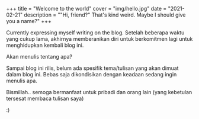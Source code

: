 +++
title = "Welcome to the world"
cover = "img/hello.jpg"
date = "2021-02-21"
description = "\"Hi, friend?\" That's kind weird. Maybe I should give you a name?"
+++

Currently expressing myself writing on the blog. Setelah beberapa waktu yang cukup lama, akhirnya memberanikan diri untuk berkomitmen lagi untuk menghidupkan kembali blog ini.

Akan menulis tentang apa? 

Sampai blog ini rilis, belum ada spesifik tema/tulisan yang akan dimuat dalam blog ini. Bebas saja
dikondisikan dengan keadaan sedang ingin menulis apa. 

Bismillah.. semoga bermanfaat untuk pribadi dan orang lain (yang kebetulan tersesat membaca tulisan saya)

:)

